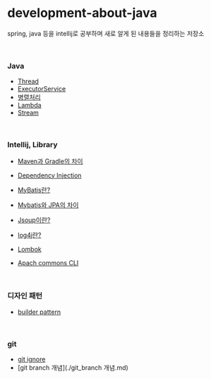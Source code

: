 # development-about-java

spring, java 등을 intellij로 공부하며 새로 알게 된 내용들을 정리하는 저장소

<br/>

### Java

* [Thread]()
* [ExecutorService]()
* [병렬처리]()
* [Lambda]()
* [Stream]()

<br/>

### Intellij, Library

* [Maven과 Gradle의 차이](./Maven_Gradle.md)
* [Dependency Injection](./Dependency_Injection.md)
* [MyBatis란?](./Mybatis.md)
* [Mybatis와 JPA의 차이](./Mybatis_JPA.md)
* [Jsoup이란?](./Jsoup.md)

* [log4j란?](./log4j란?.md)
* [Lombok](./Lombok.md)
* [Apach commons CLI](https://github.com/Sanggoe/apache-commons)

<br/>

### 디자인 패턴

* [builder pattern](./builder_pattern.md)

<br/>

### git

* [git ignore](./git_ignore.md)
* [git branch 개념](./git_branch 개념.md)

